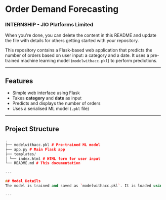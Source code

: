 # Order Demand Forecasting 
### INTERNSHIP - JIO Platforms Limited

When you're done, you can delete the content in this README and update the file with details for others getting started with your repository.

This repository contains a Flask-based web application that predicts the number of orders based on user input: a category and a date. It uses a pre-trained machine learning model (`modelwithacc.pkl`) to perform predictions.

---

## Features

- Simple web interface using Flask
- Takes **category** and **date** as input
- Predicts and displays the number of orders
- Uses a serialised ML model (`.pkl` file)
---

## Project Structure
```cpp
.
├── modelwithacc.pkl # Pre-trained ML model
├── app.py # Main Flask app
├── templates/
│ └── index.html # HTML form for user input
└── README.md # This documentation

---

## Model Details
The model is trained and saved as `modelwithacc.pkl`. It is loaded using Python’s `pickle` module and used to generate predictions based on category and date inputs.

---
